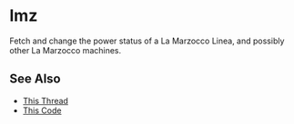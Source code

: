 # lmz

Fetch and change the power status of a La Marzocco Linea, and possibly other La Marzocco machines.


## See Also

- [This Thread](https://community.home-assistant.io/t/la-marzocco-gs-3-linea-mini-support/203581/2)
- [This Code](https://github.com/rccoleman/lmdirect/blob/master/lmdirect/connection.py)
